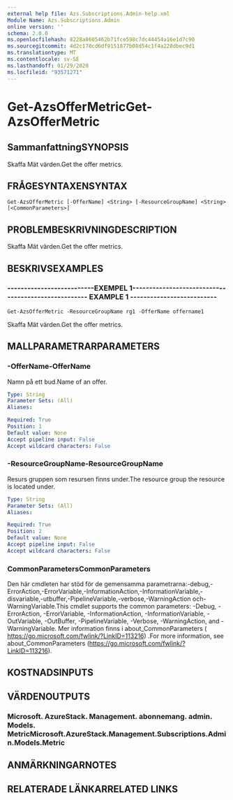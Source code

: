 ```yaml
---
external help file: Azs.Subscriptions.Admin-help.xml
Module Name: Azs.Subscriptions.Admin
online version: ''
schema: 2.0.0
ms.openlocfilehash: 8228a8605462b71fce598c7dc44454a16e1d7c90
ms.sourcegitcommit: 4d2c178cd6df9151877b08d54c1f4a228dbec9d1
ms.translationtype: MT
ms.contentlocale: sv-SE
ms.lasthandoff: 01/29/2020
ms.locfileid: "93571271"
---
```

# <span data-ttu-id="9feb9-101">Get-AzsOfferMetric</span><span class="sxs-lookup"><span data-stu-id="9feb9-101">Get-AzsOfferMetric</span></span>

## <span data-ttu-id="9feb9-102">Sammanfattning</span><span class="sxs-lookup"><span data-stu-id="9feb9-102">SYNOPSIS</span></span>
<span data-ttu-id="9feb9-103">Skaffa Mät värden.</span><span class="sxs-lookup"><span data-stu-id="9feb9-103">Get the offer metrics.</span></span>

## <span data-ttu-id="9feb9-104">FRÅGESYNTAXEN</span><span class="sxs-lookup"><span data-stu-id="9feb9-104">SYNTAX</span></span>

```
Get-AzsOfferMetric [-OfferName] <String> [-ResourceGroupName] <String> [<CommonParameters>]
```

## <span data-ttu-id="9feb9-105">PROBLEMBESKRIVNING</span><span class="sxs-lookup"><span data-stu-id="9feb9-105">DESCRIPTION</span></span>
<span data-ttu-id="9feb9-106">Skaffa Mät värden.</span><span class="sxs-lookup"><span data-stu-id="9feb9-106">Get the offer metrics.</span></span>

## <span data-ttu-id="9feb9-107">BESKRIVS</span><span class="sxs-lookup"><span data-stu-id="9feb9-107">EXAMPLES</span></span>

### <span data-ttu-id="9feb9-108">--------------------------EXEMPEL 1--------------------------</span><span class="sxs-lookup"><span data-stu-id="9feb9-108">-------------------------- EXAMPLE 1 --------------------------</span></span>
```
Get-AzsOfferMetric -ResourceGroupName rg1 -OfferName offername1
```

<span data-ttu-id="9feb9-109">Skaffa Mät värden.</span><span class="sxs-lookup"><span data-stu-id="9feb9-109">Get the offer metrics.</span></span>

## <span data-ttu-id="9feb9-110">MALLPARAMETRAR</span><span class="sxs-lookup"><span data-stu-id="9feb9-110">PARAMETERS</span></span>

### <span data-ttu-id="9feb9-111">-OfferName</span><span class="sxs-lookup"><span data-stu-id="9feb9-111">-OfferName</span></span>
<span data-ttu-id="9feb9-112">Namn på ett bud.</span><span class="sxs-lookup"><span data-stu-id="9feb9-112">Name of an offer.</span></span>

```yaml
Type: String
Parameter Sets: (All)
Aliases: 

Required: True
Position: 1
Default value: None
Accept pipeline input: False
Accept wildcard characters: False
```

### <span data-ttu-id="9feb9-113">-ResourceGroupName</span><span class="sxs-lookup"><span data-stu-id="9feb9-113">-ResourceGroupName</span></span>
<span data-ttu-id="9feb9-114">Resurs gruppen som resursen finns under.</span><span class="sxs-lookup"><span data-stu-id="9feb9-114">The resource group the resource is located under.</span></span>

```yaml
Type: String
Parameter Sets: (All)
Aliases: 

Required: True
Position: 2
Default value: None
Accept pipeline input: False
Accept wildcard characters: False
```

### <span data-ttu-id="9feb9-115">CommonParameters</span><span class="sxs-lookup"><span data-stu-id="9feb9-115">CommonParameters</span></span>
<span data-ttu-id="9feb9-116">Den här cmdleten har stöd för de gemensamma parametrarna:-debug,-ErrorAction,-ErrorVariable,-InformationAction,-InformationVariable,-disvariable,-utbuffer,-PipelineVariable,-verbose,-WarningAction och-WarningVariable.</span><span class="sxs-lookup"><span data-stu-id="9feb9-116">This cmdlet supports the common parameters: -Debug, -ErrorAction, -ErrorVariable, -InformationAction, -InformationVariable, -OutVariable, -OutBuffer, -PipelineVariable, -Verbose, -WarningAction, and -WarningVariable.</span></span> <span data-ttu-id="9feb9-117">Mer information finns i about_CommonParameters ( https://go.microsoft.com/fwlink/?LinkID=113216) .</span><span class="sxs-lookup"><span data-stu-id="9feb9-117">For more information, see about_CommonParameters (https://go.microsoft.com/fwlink/?LinkID=113216).</span></span>

## <span data-ttu-id="9feb9-118">KOSTNADS</span><span class="sxs-lookup"><span data-stu-id="9feb9-118">INPUTS</span></span>

## <span data-ttu-id="9feb9-119">VÄRDEN</span><span class="sxs-lookup"><span data-stu-id="9feb9-119">OUTPUTS</span></span>

### <span data-ttu-id="9feb9-120">Microsoft. AzureStack. Management. abonnemang. admin. Models. Metric</span><span class="sxs-lookup"><span data-stu-id="9feb9-120">Microsoft.AzureStack.Management.Subscriptions.Admin.Models.Metric</span></span>

## <span data-ttu-id="9feb9-121">ANMÄRKNINGAR</span><span class="sxs-lookup"><span data-stu-id="9feb9-121">NOTES</span></span>

## <span data-ttu-id="9feb9-122">RELATERADE LÄNKAR</span><span class="sxs-lookup"><span data-stu-id="9feb9-122">RELATED LINKS</span></span>

